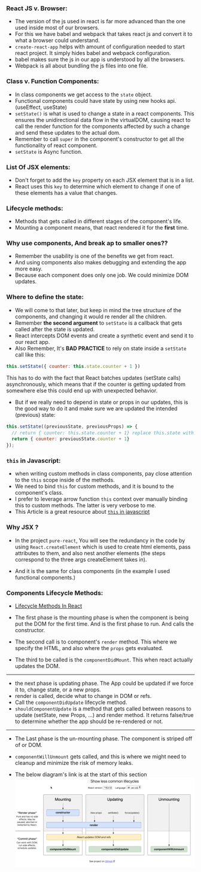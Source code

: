 ### React JS v. Browser:
  * The version of the js used in react is far more advanced than the one used inside most of our browsers.
  * For this we have babel and webpack that takes react js and convert it to what a browser could understand.
  * `create-react-app` helps with amount of configuration needed to start react project. It simply hides babel and webpack configuration.
  * babel makes sure the js in our app is understood by all the browsers.
  * Webpack is all about bundling the js files into one file.

### Class v. Function Components:

  * In class components we get access to the `state` object.
  * Functional components could have state by using new hooks api. (useEffect, useState)
  * `setState()` is what is used to change a state in a react components. This ensures the unidirectional data flow in the virtualDOM, causing react to call the render function for the components affected by such a change and send these updates to the actual dom.
  * Remember to call `super` in the component's constructor to get all the functionality of react component.
  * `setState` is Async function.

### List Of JSX elements:

  * Don't forget to add the `key` property on each JSX element that is in a list.
  * React uses this `key` to determine which element to change if one of these elements has a value that changes.

### Lifecycle methods:

  * Methods that gets called in different stages of the component's life.
  * Mounting a component means, that react rendered it for the **first** time.

### Why use components, And break ap to smaller ones??

  * Remember the usability is one of the benefits we get from react.
  * And using components also makes debugging and extending the app more easy.
  * Because each component does only one job. We could minimize DOM updates.

### Where to define the state:

  * We will come to that later, but keep in mind the tree structure of the components, and changing it would re render all the children.
  * Remember **the second argument** to `setState` is a callback that gets called after the state is updated.
  * React intercepts DOM events and create a synthetic event and send it to our react app.
  * Also Remember, It's **BAD PRACTICE** to rely on state inside a `setState` call like this: 
  ```javascript
  this.setState({ counter: this.state.counter + 1 })
  ```
  This has to do with the fact that React batches updates (setState calls) asynchronously, which means that if the counter is getting updated from somewhere else this could end up with unexpected behavior.

  * But if we really need to depend in state or props in our updates, this is the good way to do it and make sure we are updated the intended (previous) state:
  ```javascript
  this.setState((previousState, previousProps) => {
    // return { counter: this.state.counter + 1} replace this.state with prevState
    return { counter: previousState.counter + 1}
  });
  ```

### `this` in Javascript:

  *  when writing custom methods in class components, pay close attention to the `this` scope inside of the methods.
  * We need to bind `this` for custom methods, and it is bound to the component's class.
  * I prefer to leverage arrow function `this` context over manually binding this to custom methods. The latter is very verbose to me.
  * This Article is a great resource about [`this` in javascript](https://developer.mozilla.org/en-US/docs/Web/JavaScript/Reference/Operators/this)

### Why JSX ?

  * In the project `pure-react`, You will see the redundancy in the code by using `React.createElement` which is used to create html elements, pass attributes to them, and also nest another elements (the steps correspond to the three args createElement takes in).

  * And it is the same for class components (in the example I used functional components.)


### Components Lifecycle Methods:

  * [Lifecycle Methods In React](https://projects.wojtekmaj.pl/react-lifecycle-methods-diagram/)

  * The first phase is the mounting phase is when the component is being put the DOM for the first time. And is the first phase to run. And calls the constructor.
  * The second call is to component's `render` method. This where we specify the HTML, and also where the `props` gets evaluated.
  * The third to be called is the `componentDidMount`. This when react actually updates the DOM.
  ---
  * the next phase is updating phase. The App could be updated if we force it to, change state, or a new props.
  * render is called, decide what to change in DOM or refs.
  * Call the `componentDidUpdate` lifecycle method.
  * `shouldComponentUpdate` is a method that gets called between reasons to update (setState, new Props, ...) and render method. It returns false/true to determine whether the app should be re-rendered or not.
  ---
  * The Last phase is the un-mounting phase. The component is striped off of or DOM.
  * `componentWillUnmount` gets called, and this is where we might need to cleanup and minimize the risk of memory leaks.

  * The below diagram's link is at the start of this section
  ![lifecycles](./img/lifecycles.png)
